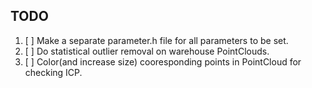 ## TODO ##

1. [ ] Make a separate parameter.h file for all parameters to be set.
2. [ ] Do statistical outlier removal on warehouse PointClouds.
3. [ ] Color(and increase size) cooresponding points in PointCloud for checking ICP.